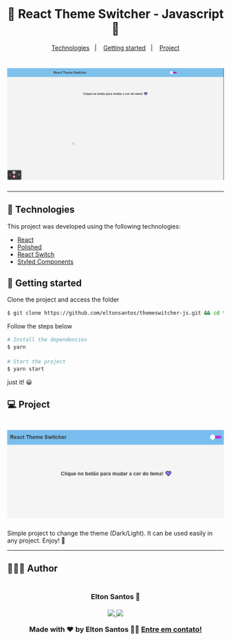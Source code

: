 <h1 align="center">
  <strong>💛 React Theme Switcher - Javascript 🖤</strong>
</h1>

<p align="center">
  <a href="#-technologies">Technologies</a>&nbsp;&nbsp;&nbsp;|&nbsp;&nbsp;&nbsp;
  <a href="#-getting-started">Getting started</a>&nbsp;&nbsp;&nbsp;|&nbsp;&nbsp;&nbsp;
  <a href="#-project">Project</a>
<br>

<h1 align="center">
  <img alt="React Theme Switch in JS" title="React Theme Switch in JS" src=".github/themeswitcher.gif" />
</h1>

---

## 🧪 Technologies

This project was developed using the following technologies:

- [React](https://reactjs.org)
- [Polished](https://polished.js.org/)
- [React Switch](https://react-switch.netlify.app/)
- [Styled Components](https://styled-components.com/)

## 🚀 Getting started

Clone the project and access the folder

```bash
$ git clone https://github.com/eltonsantos/themeswitcher-js.git && cd themeswitcher-js
```

Follow the steps below

```bash
# Install the dependencies
$ yarn

# Start the project
$ yarn start

```
just it! 😀

## 💻 Project

<h1 align="center">
  <img alt="React Theme Switch in JS" title="React Theme Switch in JS" src=".github/themeswitcher.png" />
</h1>

Simple project to change the theme (Dark/Light). It can be used easily in any project. Enjoy! 🥰

---

## 👨🏻‍💻 Author

<h3 align="center">
  <img style="border-radius: 50%" src="https://avatars3.githubusercontent.com/u/1292594?s=460&u=0b1bfb0fc81256c59dc33f31ce344231bd5a5286&v=4" width="100px;" alt=""/>
  <br/>
  <strong>Elton Santos</strong> 🚀
  <br/>
  <br/>

 <a href="https://www.linkedin.com/in/eltonmelosantos" alt="LinkedIn" target="blank">
    <img src="https://img.shields.io/badge/-LinkedIn-blue?style=flat-square&logo=Linkedin&logoColor=white" />
  </a>

  <a href="mailto:elton.melo.santos@gmail.com?subject=Olá%20Elton" alt="Email" target="blank">
    <img src="https://img.shields.io/badge/-Gmail-c14438?style=flat-square&logo=Gmail&logoColor=white&link=mailto:elton.melo.santos@gmail.com" />
  </a>

<br/>

Made with ❤️ by Elton Santos 👋🏽 [Entre em contato!](https://www.linkedin.com/in/eltonmelosantos/)

</h3>
